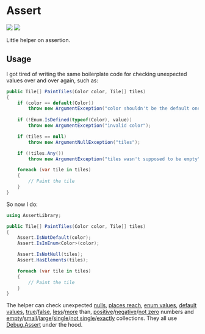 # Assert

[![][build-img]][build]
[![][nuget-img]][nuget]

Little helper on assertion.

## Usage

I got tired of writing the same boilerplate code for checking unexpected values over and over again, such as:

```cs
public Tile[] PaintTiles(Color color, Tile[] tiles)
{
    if (color == default(Color))
        throw new ArgumentException("color shouldn't be the default one");
    
    if (!Enum.IsDefined(typeof(Color), value))
        throw new ArgumentException("invalid color");

    if (tiles == null)
        throw new ArgumentNullException("tiles");

    if (!tiles.Any())
        throw new ArgumentException("tiles wasn't supposed to be empty");

    foreach (var tile in tiles)
    {
        // Paint the tile
    }
}
```

So now I do:

```cs
using AssertLibrary;

public Tile[] PaintTiles(Color color, Tile[] tiles)
{
    Assert.IsNotDefault(color);
    Assert.IsInEnum<Color>(color);

    Assert.IsNotNull(tiles);
    Assert.HasElements(tiles);

    foreach (var tile in tiles)
    {
        // Paint the tile
    }
}
```

The helper can check unexpected [nulls], [places reach], [enum values], [default values], [true]/[false],
[less]/[more] than, [positive]/[negative]/[not zero] numbers and
[empty]/[small]/[large]/[single]/[not single]/[exactly] collections.
They all use [Debug.Assert] under the hood.

[build]:          https://ci.appveyor.com/project/TallesL/Assert
[build-img]:      https://ci.appveyor.com/api/projects/status/github/tallesl/Assert
[nuget]:          http://badge.fury.io/nu/Assert
[nuget-img]:      https://badge.fury.io/nu/Assert.png
[nulls]:          Library/Public%20Methods/IsNotNull.cs
[places reach]:   Library/Public%20Methods/DoesNotReachHere.cs
[enum values]:    Library/Public%20Methods/IsInEnum.cs
[default values]: Library/Public%20Methods/IsNotDefault.cs
[true]:           Library/Public%20Methods/IsTrue.cs
[false]:          Library/Public%20Methods/IsFalse.cs
[less]:           Library/Public%20Methods/IsLess.cs
[more]:           Library/Public%20Methods/IsMore.cs
[positive]:       Library/Public%20Methods/IsPositive.cs
[negative]:       Library/Public%20Methods/IsNegative.cs
[not zero]:       Library/Public%20Methods/IsNotZero.cs
[empty]:          Library/Public%20Methods/HasElements.cs
[small]:          Library/Public%20Methods/HasLess.cs
[large]:          Library/Public%20Methods/HasMore.cs
[single]:         Library/Public%20Methods/IsSingle.cs
[not single]:     Library/Public%20Methods/IsNotSingle.cs
[exactly]:        Library/Public%20Methods/HasExactly.cs
[Debug.Assert]:   https://msdn.microsoft.com/library/System.Diagnostics.Debug.Assert